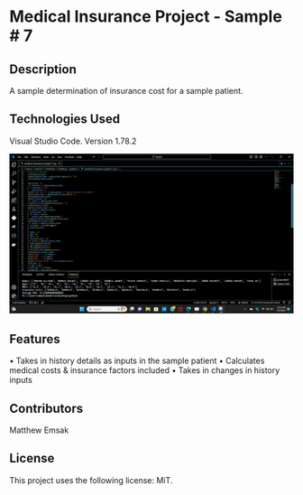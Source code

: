 # <strong> Medical Insurance Project - Sample # 7 </strong> #

## <strong> Description </strong> ##
A sample determination of insurance cost for a sample patient.

## <strong> Technologies Used </strong> ##
Visual Studio Code. Version 1.78.2

![]()<img width="723" alt="image" src="https://github.com/matthew813709/Gitimages/blob/31274ac2bda82970868cc659f05f9a4f6b124e08/Screenshot%202023-07-06%20095339.png">

## <strong> Features </strong> ##
• Takes in history details as inputs in the sample patient
• Calculates medical costs & insurance factors included
• Takes in changes in history inputs


## <strong> Contributors </strong> ##
Matthew Emsak

## <strong> License </strong> ##
This project uses the following license: MiT.
